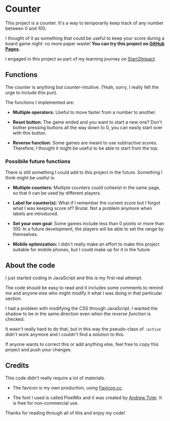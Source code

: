 # Counter
This project is a counter. It's a way to temporarily keep track of any number between 0 and 100. 

I thought of it as something that could be useful to keep your score during a board game night: no more paper waste!
**You can try this project on [GitHub Pages](https://mem96.github.io/counter/).**

I engaged in this project as part of my learning journey on [Start2Impact](https://www.start2impact.it/).

## Functions

The counter is anything but _counter_-intuitive. (Yeah, sorry, I really felt the urge to include this pun).

The functions I implemented are:

* **Multiple operators:** Useful to move faster from a number to another.

* **Reset button:** The game ended and you want to start a new one? Don't bother pressing buttons all the way down to 0, you can easily start over with this button.

* **Reverse function:** Some games are meant to use subtractive scores. Therefore, I thought it might be useful to be able to start from the top. 


### Possibile future functions

There is still something I could add to this project in the future. Something I think might be useful is:

* **Multiple counters:** Multiple counters could cohexist in the same page, so that it can be used by different players. 

* **Label for counter(s):** What if I remember the current score but I forgot what I was keeping score of? Brutal. Not a problem anymore when labels are introduced. 

* **Set your own goal**: Some games include less than 0 points or more than 100. In a future development, the players will be able to set the range by themselves.

* **Mobile optimization:** I didn't really make an effort to make this project suitable for mobile phones, but I could make up for it in the future.

## About the code

I just started coding in JavaScript and this is my first real attempt. 

The code should be easy to read and it includes some comments to remind me and anyone else who might modify it what I was doing in that particular section.

I had a problem with modifying the CSS through JavaScript. I wanted the shadow to be in the same direction even when the _reverse function_ is checked. 

It wasn't really hard to do that, but in this way the pseudo-class of <code>:active</code> didn't work anymore and I couldn't find a solution to this.

If anyone wants to correct this or add anything else, feel free to copy this project and push your changes.

## Credits

This code didn't really require a lot of materials.

* The favicon is my own production, using [Favicon.cc](https://www.favicon.cc/).

* The font I used is called PixelMix and it was created by [Andrew Tyler](https://ajtyler.co/). It is free for non-commercial use.


Thanks for reading through all of this and enjoy my code!






